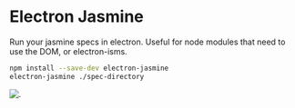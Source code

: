 # Electron Jasmine

Run your jasmine specs in electron. Useful for node modules that need to use the DOM, or electron-isms.

```bash
npm install --save-dev electron-jasmine
electron-jasmine ./spec-directory
```

![.](https://cloud.githubusercontent.com/assets/69169/8792820/7ff18c8e-2f21-11e5-9245-252ba4b380b1.png)
